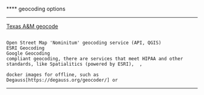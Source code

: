 **** geocoding options 

****  

[Texas A&M geocode]([http://example.com](https://www.geocod.io/enterprise/))



```

Open Street Map 'Nominitum' geocoding service (API, QGIS)
ESRI Geocoding
Google Geocoding  
compliant geocoding, there are services that meet HIPAA and other standards, like Spatialitics (powered by ESRI),  , 

docker images for offline, such as Degauss[https://degauss.org/geocoder/] or  

```
**** 
